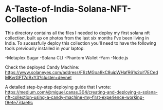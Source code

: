 # A-Taste-of-India-Solana-NFT-Collection
This directory contains all the files I needed to deploy my first solana nft collection, built up on photos from the last six months I've been living in India.
To sucessfully deploy this collection you'll need to have the following tools previously installed in your laptop:

  -Metaplex Sugar
  -Solana CLI
  -Phantom Wallet
  -Yarn
  -Node.js

Check the deployed Candy Machine: https://www.solaneyes.com/address/F9zMGoa8kC8uipWHafR61s2oif7ECedMKvrGFT7dBxY3?cluster=devnet

A detailed step-by-step deploying guide that I wrote: https://medium.com/@miguel.canas.304/creating-and-deploying-a-solana-nft-collection-using-a-candy-machine-my-first-experience-working-f8efe77dae9c
